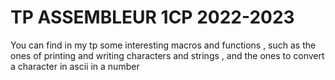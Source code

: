 # TP ASSEMBLEUR 1CP 2022-2023
You can find in my tp some interesting macros and functions , such as the ones of printing and writing characters and strings , and the ones to convert a character in ascii in a number 